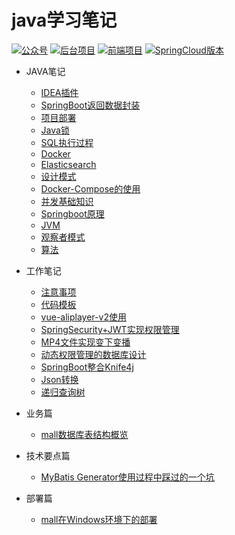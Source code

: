 
# java学习笔记
<p>
<a href="#?id=公众号"><img src="http://macro-oss.oss-cn-shenzhen.aliyuncs.com/mall/badge/%E5%85%AC%E4%BC%97%E5%8F%B7-macrozheng-blue.svg" alt="公众号"></a>
<a href=""><img src="http://macro-oss.oss-cn-shenzhen.aliyuncs.com/mall/badge/%E5%90%8E%E5%8F%B0%E9%A1%B9%E7%9B%AE-mall-blue.svg" alt="后台项目"></a>
<a href=""><img src="http://macro-oss.oss-cn-shenzhen.aliyuncs.com/mall/badge/%E5%89%8D%E7%AB%AF%E9%A1%B9%E7%9B%AE-mall--admin--web-green.svg" alt="前端项目"></a>
<a href=""><img src="http://macro-oss.oss-cn-shenzhen.aliyuncs.com/mall/badge/Cloud%E7%89%88%E6%9C%AC-mall--swarm-brightgreen.svg" alt="SpringCloud版本"></a>
</p>

* JAVA笔记
  * [IDEA插件](javanote/IDEA插件.md)
  * [SpringBoot返回数据封装](javanote/SpringBoot返回数据封装.md)
  * [项目部署](javanote/项目部署.md)
  * [Java锁](javanote/Java锁.md)
  * [SQL执行过程](javanote/sql执行过程.md)
  * [Docker](javanote/Docker.md)
  * [Elasticsearch](javanote/Elasticsearch.md)
  * [设计模式](javanote/设计模式.md)
  * [Docker-Compose的使用](javanote/Docker-Compose的使用.md)
  * [并发基础知识](javanote/并发基础知识.md)
  * [Springboot原理](javanote/Springboot原理.md)
  * [JVM](javanote/JVM.md)
  * [观察者模式](javanote/观察者模式.md)
  * [算法](算法.md)
* 工作笔记
  
  * [注意事项](worknote/注意事项.md)
  * [代码模板](worknote/代码模板.md)
  * [vue-aliplayer-v2使用](worknote/vue-aliplayer-v2的使用.md)
  * [SpringSecurity+JWT实现权限管理](worknote/SpringSecurity+JWT实现权限管理.md)
  * [MP4文件实现变下变播](worknote/MP4文件实现变下变播.md)
  * [动态权限管理的数据库设计](worknote/动态权限管理的数据库设计.md)
  * [SpringBoot整合Knife4j](worknote/SpringBoot整合Knife4j.md)
  * [Json转换](worknote/Json转换.md)
  * [递归查询树](递归查询树.md)
* 业务篇
  * [mall数据库表结构概览](database/mall_database_overview.md)


* 技术要点篇
  * [MyBatis Generator使用过程中踩过的一个坑](technology/mybatis_mapper.md)

* 部署篇
  * [mall在Windows环境下的部署](deploy/mall_deploy_windows.md)

